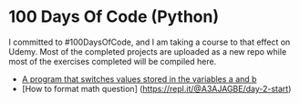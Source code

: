 # 100 Days Of Code (Python)
I committed to #100DaysOfCode, and I am taking a course to that effect on Udemy. Most of the completed projects are uploaded as a new repo while most of the exercises completed will be compiled here. 

* [A program that switches values stored in the variables a and b](https://repl.it/@A3AJAGBE/day-1-4-exercise)
* [How to format math question] (https://repl.it/@A3AJAGBE/day-2-start)
